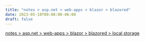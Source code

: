 ```yaml
---
title: "notes > asp.net > web-apps > blazor > blazored"
date: 2023-05-18T00:00:00-06:00
draft: false
---
```


[notes > asp.net > web-apps > blazor > blazored > local storage](local-storage.md)  
